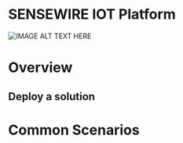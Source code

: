 

SENSEWIRE IOT Platform
========

<img src="https://github.com/iCuboidSenseWire/SenseWire/blob/master/docs/Slide1.JPG " 
alt="IMAGE ALT TEXT HERE"/>


Overview
========


## Deploy a solution


Common Scenarios
================

